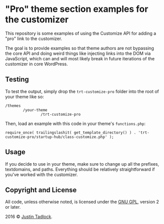 # "Pro" theme section examples for the customizer

This repository is some examples of using the Customize API for adding a "pro" link to the customizer.  

The goal is to provide examples so that theme authors are not bypassing the core API and doing weird things like injecting links into the DOM via JavaScript, which can and will most likely break in future iterations of the customizer in core WordPress.

## Testing

To test the output, simply drop the `trt-customize-pro` folder into the root of your theme like so:

```
/themes
        /your-theme
                /trt-customize-pro
```

Then, load an example with this code in your theme's `functions.php`:

```
require_once( trailingslashit( get_template_directory() ) . 'trt-customize-pro/startup-hub/class-customize.php' );
```

## Usage

If you decide to use in your theme, make sure to change up all the prefixes, textdomains, and paths.  Everything should be relatively straightforward if you've worked with the customizer.

## Copyright and License

All code, unless otherwise noted, is licensed under the [GNU GPL](http://www.gnu.org/licenses/old-licenses/gpl-2.0.html), version 2 or later.

2016 &copy; [Justin Tadlock](http://justintadlock.com).

